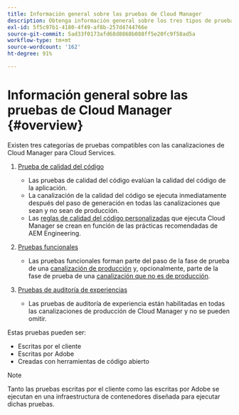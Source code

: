 ```yaml
---
title: Información general sobre las pruebas de Cloud Manager
description: Obtenga información general sobre los tres tipos de pruebas que Cloud Manager ejecuta automáticamente para garantizar la calidad del código personalizado.
exl-id: 5f5c97b1-4180-4f49-af8b-257d4744766e
source-git-commit: 5ad33f0173afd68d8868b088ff5e20fc9f58ad5a
workflow-type: tm+mt
source-wordcount: '162'
ht-degree: 91%

---
```



# Información general sobre las pruebas de Cloud Manager {#overview}

Existen tres categorías de pruebas compatibles con las canalizaciones de Cloud Manager para Cloud Services.

1. [Prueba de calidad del código](/help/implementing/cloud-manager/code-quality-testing.md)

   * Las pruebas de calidad del código evalúan la calidad del código de la aplicación.
   * La canalización de la calidad del código se ejecuta inmediatamente después del paso de generación en todas las canalizaciones que sean y no sean de producción.
   * Las [reglas de calidad del código personalizadas](/help/implementing/cloud-manager/custom-code-quality-rules.md) que ejecuta Cloud Manager se crean en función de las prácticas recomendadas de AEM Engineering.

1. [Pruebas funcionales](/help/implementing/cloud-manager/functional-testing.md)

   * Las pruebas funcionales forman parte del paso de la fase de prueba de una [canalización de producción](/help/implementing/cloud-manager/configuring-pipelines/configuring-production-pipelines.md) y, opcionalmente, parte de la fase de prueba de una [canalización que no es de producción](/help/implementing/cloud-manager/configuring-pipelines/configuring-non-production-pipelines.md).

1. [Pruebas de auditoría de experiencias](/help/implementing/cloud-manager/experience-audit-testing.md)

   * Las pruebas de auditoría de experiencia están habilitadas en todas las canalizaciones de producción de Cloud Manager y no se pueden omitir.

Estas pruebas pueden ser:

* Escritas por el cliente
* Escritas por Adobe
* Creadas con herramientas de código abierto

>[!NOTE]
>
> Tanto las pruebas escritas por el cliente como las escritas por Adobe se ejecutan en una infraestructura de contenedores diseñada para ejecutar dichas pruebas.
